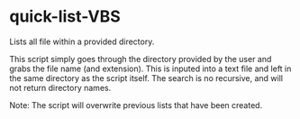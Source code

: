 # quick-list-VBS
Lists all file within a provided directory.

This script simply goes through the directory provided by the user and grabs the file name (and extension).
This is inputed into a text file and left in the same directory as the script itself.
The search is no recursive, and will not return directory names.

Note: The script will overwrite previous lists that have been created.
